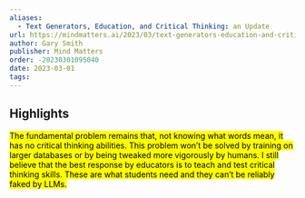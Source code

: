 ```yaml
---
aliases:
  - Text Generators, Education, and Critical Thinking: an Update
url: https://mindmatters.ai/2023/03/text-generators-education-and-critical-thinking-an-update/
author: Gary Smith
publisher: Mind Matters
order: -20230301095040
date: 2023-03-01
tags:
---
```


## Highlights
<mark>The fundamental problem remains that, not knowing what words mean, it has no critical thinking abilities. This problem won’t be solved by training on larger databases or by being tweaked more vigorously by humans. I still believe that the best response by educators is to teach and test critical thinking skills. These are what students need and they can’t be reliably faked by LLMs.</mark>


